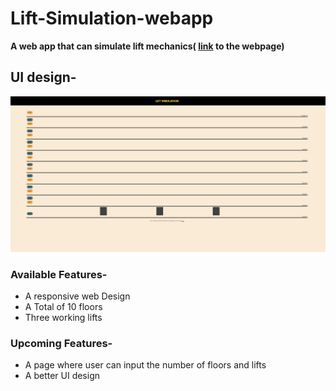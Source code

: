 # Lift-Simulation-webapp
**A web app that can simulate lift mechanics(
[link](https://lift-simulation-by-abhinav.netlify.app/) to the webpage)**

## UI design-
![UI](image/UI_NEW.png)


### Available Features- 
- A responsive web Design
- A Total of 10 floors 
- Three working lifts
  

### Upcoming Features-
- A page where user can input the number of floors and lifts 
- A better UI design
